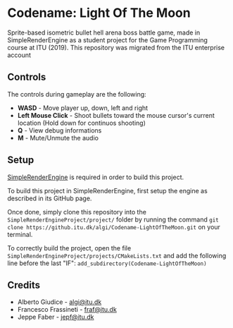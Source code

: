 # Codename: Light Of The Moon
Sprite-based isometric bullet hell arena boss battle game, made in SimpleRenderEngine as a student project for the Game Programming course at ITU (2019).
This repository was migrated from the ITU enterprise account


## Controls
The controls during gameplay are the following:

* **WASD** - Move player up, down, left and right
* **Left Mouse Click** - Shoot bullets toward the mouse cursor's current location (Hold down for continuos shooting)
* **Q** - View debug informations
* **M** - Mute/Unmute the audio

## Setup
[SimpleRenderEngine](https://github.com/mortennobel/SimpleRenderEngineProject) is required in order to build this project.  

To build this project in SimpleRenderEngine, first setup the engine as described in its GitHub page.  

Once done, simply clone this repository into the `SimpleRenderEngineProject/project/` folder by running the command `git clone https://github.itu.dk/algi/Codename-LightOfTheMoon.git` on your terminal.  

To correctly build the project, open the file `SimpleRenderEngineProject/projects/CMakeLists.txt` and add the following line before the last "IF": `add_subdirectory(Codename-LightOfTheMoon)`  


## Credits
* Alberto Giudice - [algi@itu.dk](algi@itu.dk)
* Francesco Frassineti - [fraf@itu.dk](fraf@itu.dk)
* Jeppe Faber - [jepf@itu.dk](mailto:jepf@itu.dk)
